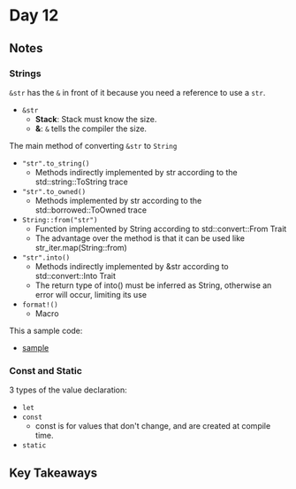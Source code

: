 # Day 12

## Notes

### Strings

`&str` has the `&` in front of it because you need a reference to use a `str`.

- `&str`
  - **Stack**: Stack must know the size.
  - **&**: `&` tells the compiler the size.

The main method of converting `&str` to `String`

- `"str".to_string()`
  - Methods indirectly implemented by str according to the std::string::ToString trace
- `"str".to_owned()`
  - Methods implemented by str according to the std::borrowed::ToOwned trace
- `String::from("str")`
  - Function implemented by String according to std::convert::From<T> Trait
  - The advantage over the method is that it can be used like str_iter.map(String::from)
- `"str".into()`
  - Methods indirectly implemented by &str according to std::convert::Into<T> Trait
  - The return type of into() must be inferred as String, otherwise an error will occur, limiting its use
- `format!()`
  - Macro

This a sample code:

- [sample](./day012.rs)

### Const and Static

3 types of the value declaration:

- `let`
- `const`
  - const is for values that don't change, and are created at compile time.
- `static`

## Key Takeaways
